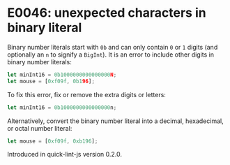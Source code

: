 # E0046: unexpected characters in binary literal

Binary number literals start with `0b` and can only contain `0` or `1` digits
(and optionally an `n` to signify a `BigInt`). It is an error to include other
digits in binary number literals:

```javascript
let minInt16 = 0b1000000000000000N;
let mouse = [0xf09f, 0b196];
```

To fix this error, fix or remove the extra digits or letters:

```javascript
let minInt16 = 0b1000000000000000n;
```

Alternatively, convert the binary number literal into a decimal, hexadecimal, or
octal number literal:

```javascript
let mouse = [0xf09f, 0xb196];
```

Introduced in quick-lint-js version 0.2.0.
